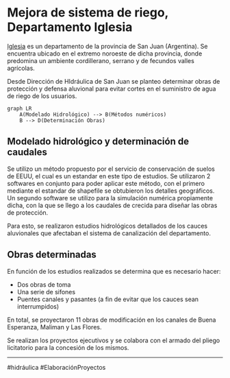 # Mejora de sistema de riego, Departamento Iglesia

[Iglesia](https://es.wikipedia.org/wiki/Departamento_Iglesia) es un departamento de la provincia de San Juan (Argentina). Se encuentra ubicado en el extremo noroeste de dicha provincia, donde predomina un ambiente cordillerano, serrano y de fecundos valles agrícolas.

Desde Dirección de HIdráulica de San Juan se planteo determinar obras de protección y defensa aluvional para evitar cortes en el suministro de agua de riego de los usuarios. 

```mermaid
graph LR
    A(Modelado Hidrológico) --> B(Métodos numéricos)
    B --> D(Determinación Obras)
```

## Modelado hidrológico y determinación de caudales
Se utilizo un método propuesto por el servicio de conservación de suelos de EEUU, el cual es un estandar en este tipo de estudios.
Se utilizaron 2 softwares en conjunto para poder aplicar este método, con el primero mediante el estandar de shapefile se obtubieron los detalles geográficos. Un segundo software se utilizo para la simulación numérica propiamente dicha, con la que se llego a los caudales de crecida para diseñar las obras de protección.

Para esto, se realizaron estudios hidrológicos detallados de los cauces aluvionales que afectaban el sistema de canalización del departamento. 

## Obras determinadas

En función de los estudios realizados se determina que es necesario hacer:
* Dos obras de toma
* Una serie de sifones
* Puentes canales y pasantes (a fin de evitar que los cauces sean interrumpidos)

En total, se proyectaron 11 obras de modificación en los canales de Buena Esperanza, Maliman y Las Flores. 

Se realizan los proyectos ejecutivos y se colabora con el armado del pliego licitatorio para la concesión de los mismos.

---
#hidráulica  #ElaboraciónProyectos